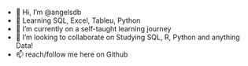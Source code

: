 - 👋 Hi, I’m @angelsdb
- 👀 Learning SQL, Excel, Tableu, Python
- 🌱 I’m currently on a self-taught learning journey
- 💞️ I’m looking to collaborate on Studying SQL, R, Python and anything Data! 
- 📫 reach/follow me here on Github 

<!---
angelsdb/angelsdb is a ✨ special ✨ repository because its `README.md` (this file) appears on your GitHub profile.
You can click the Preview link to take a look at your changes.
--->
